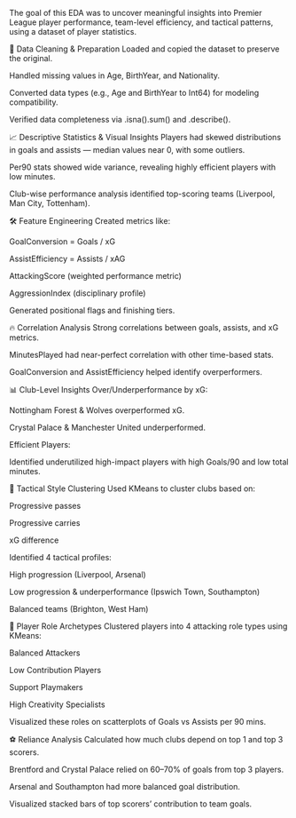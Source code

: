 The goal of this EDA was to uncover meaningful insights into Premier League player performance, team-level efficiency, and tactical patterns, using a dataset of player statistics.

🧼 Data Cleaning & Preparation
Loaded and copied the dataset to preserve the original.

Handled missing values in Age, BirthYear, and Nationality.

Converted data types (e.g., Age and BirthYear to Int64) for modeling compatibility.

Verified data completeness via .isna().sum() and .describe().

📈 Descriptive Statistics & Visual Insights
Players had skewed distributions in goals and assists — median values near 0, with some outliers.

Per90 stats showed wide variance, revealing highly efficient players with low minutes.

Club-wise performance analysis identified top-scoring teams (Liverpool, Man City, Tottenham).

🛠️ Feature Engineering
Created metrics like:

GoalConversion = Goals / xG

AssistEfficiency = Assists / xAG

AttackingScore (weighted performance metric)

AggressionIndex (disciplinary profile)

Generated positional flags and finishing tiers.

🔥 Correlation Analysis
Strong correlations between goals, assists, and xG metrics.

MinutesPlayed had near-perfect correlation with other time-based stats.

GoalConversion and AssistEfficiency helped identify overperformers.

📊 Club-Level Insights
Over/Underperformance by xG:

Nottingham Forest & Wolves overperformed xG.

Crystal Palace & Manchester United underperformed.

Efficient Players:

Identified underutilized high-impact players with high Goals/90 and low total minutes.

🧠 Tactical Style Clustering
Used KMeans to cluster clubs based on:

Progressive passes

Progressive carries

xG difference

Identified 4 tactical profiles:

High progression (Liverpool, Arsenal)

Low progression & underperformance (Ipswich Town, Southampton)

Balanced teams (Brighton, West Ham)

👥 Player Role Archetypes
Clustered players into 4 attacking role types using KMeans:

Balanced Attackers

Low Contribution Players

Support Playmakers

High Creativity Specialists

Visualized these roles on scatterplots of Goals vs Assists per 90 mins.

⚽ Reliance Analysis
Calculated how much clubs depend on top 1 and top 3 scorers.

Brentford and Crystal Palace relied on 60–70% of goals from top 3 players.

Arsenal and Southampton had more balanced goal distribution.

Visualized stacked bars of top scorers’ contribution to team goals.

